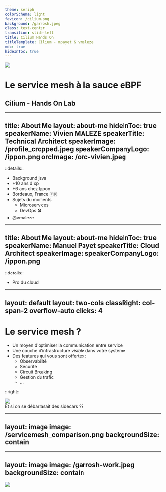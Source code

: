 ```yaml
---
theme: seriph
colorSchema: light
favicon: /cilium.png
background: /garrosh.jpeg
class: text-center
transition: slide-left
title: Cilium Hands On
titleTemplate: Cilium - mpayet & vmaleze
mdc: true
hideInToc: true
---
```

<img src="/cilium.png" class="absolute-center mt-7rem op-40 z-0"/>

<div  class="absolute z-2">

# Le service mesh à la sauce eBPF
## Cilium - Hands On Lab

</div>

---
title: About Me
layout: about-me
hideInToc: true
speakerName: Vivien MALEZE
speakerTitle: Technical Architect
speakerImage: /profile_cropped.jpeg
speakerCompanyLogo: /ippon.png
orcImage: /orc-vivien.jpeg
---

::details::

* Background java <logos-java />
* +10 ans d'xp
* +6 ans chez Ippon
* Bordeaux, France 🇫🇷
* Sujets du moments
    * Microservices <logos-kubernetes />
    * DevOps 🛠️
* <logos-twitter /> <logos-github-octocat />@vmaleze

---
title: About Me
layout: about-me
hideInToc: true
speakerName: Manuel Payet
speakerTitle: Cloud Architect
speakerImage: 
speakerCompanyLogo: /ippon.png
---

::details::

* Pro du cloud

---
layout: default
layout: two-cols
classRight: col-span-2 overflow-auto
clicks: 4
---

# Le service mesh ?

<div class="mt-4rem">

<v-clicks>

* Un moyen d'optimiser la communication entre service
* Une couche d'infrastructure *visible* dans votre système
* Des features qui vous sont offertes :
  * Observabilité
  * Sécurité
  * Circuit Breaking
  * Gestion du trafic
  * ...

</v-clicks>

</div>

::right::

<v-clicks>

<img class="flex justify-center mt-4rem" src="/sidecar-sweep.png" />
<div class="flex justify-center" v-after>
Et si on se débarrasait des sidecars ??
</div>

</v-clicks>

---
layout: image
image: /servicemesh_comparison.png
backgroundSize: contain
---

---
layout: image
image: /garrosh-work.jpeg
backgroundSize: contain
---

<img class="w-1/3 absolute bottom-0 left-0" src="/cilium-bee.png" />